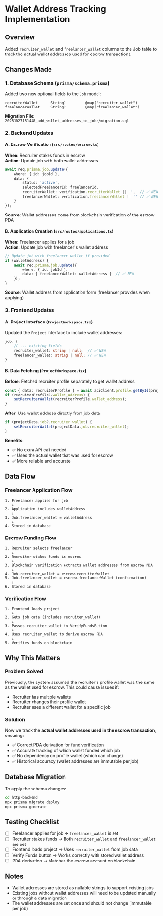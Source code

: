 # Wallet Address Tracking Implementation

## Overview
Added `recruiter_wallet` and `freelancer_wallet` columns to the Job table to track the actual wallet addresses used for escrow transactions.

## Changes Made

### 1. Database Schema (`prisma/schema.prisma`)

Added two new optional fields to the `Job` model:
```prisma
recruiterWallet      String?         @map("recruiter_wallet")
freelancerWallet     String?         @map("freelancer_wallet")
```

**Migration File**: `20251027151448_add_wallet_addresses_to_jobs/migration.sql`

### 2. Backend Updates

#### A. Escrow Verification (`src/routes/escrow.ts`)

**When**: Recruiter stakes funds in escrow  
**Action**: Update job with both wallet addresses

```typescript
await req.prisma.job.update({
    where: { id: jobId },
    data: {
        status: 'active',
        selectedFreelancerId: freelancerId,
        recruiterWallet: verification.recruiterWallet || '',  // ✅ NEW
        freelancerWallet: verification.freelancerWallet || '' // ✅ NEW
    }
});
```

**Source**: Wallet addresses come from blockchain verification of the escrow PDA

#### B. Application Creation (`src/routes/applications.ts`)

**When**: Freelancer applies for a job  
**Action**: Update job with freelancer's wallet address

```typescript
// Update job with freelancer wallet if provided
if (walletAddress) {
    await req.prisma.job.update({
        where: { id: jobId },
        data: { freelancerWallet: walletAddress }  // ✅ NEW
    });
}
```

**Source**: Wallet address from application form (freelancer provides when applying)

### 3. Frontend Updates

#### A. Project Interface (`ProjectWorkspace.tsx`)

Updated the `Project` interface to include wallet addresses:

```typescript
job: {
    // ... existing fields
    recruiter_wallet: string | null;  // ✅ NEW
    freelancer_wallet: string | null; // ✅ NEW
}
```

#### B. Data Fetching (`ProjectWorkspace.tsx`)

**Before**: Fetched recruiter profile separately to get wallet address
```typescript
const { data: recruiterProfile } = await apiClient.profile.getById(projectData.recruiter_id);
if (recruiterProfile?.wallet_address) {
    setRecruiterWallet(recruiterProfile.wallet_address);
}
```

**After**: Use wallet address directly from job data
```typescript
if (projectData.job?.recruiter_wallet) {
    setRecruiterWallet(projectData.job.recruiter_wallet);
}
```

**Benefits**:
- ✅ No extra API call needed
- ✅ Uses the actual wallet that was used for escrow
- ✅ More reliable and accurate

## Data Flow

### Freelancer Application Flow
```
1. Freelancer applies for job
   ↓
2. Application includes walletAddress
   ↓
3. Job.freelancer_wallet = walletAddress
   ↓
4. Stored in database
```

### Escrow Funding Flow
```
1. Recruiter selects freelancer
   ↓
2. Recruiter stakes funds in escrow
   ↓
3. Blockchain verification extracts wallet addresses from escrow PDA
   ↓
4. Job.recruiter_wallet = escrow.recruiterWallet
5. Job.freelancer_wallet = escrow.freelancerWallet (confirmation)
   ↓
6. Stored in database
```

### Verification Flow
```
1. Frontend loads project
   ↓
2. Gets job data (includes recruiter_wallet)
   ↓
3. Passes recruiter_wallet to VerifyFundsButton
   ↓
4. Uses recruiter_wallet to derive escrow PDA
   ↓
5. Verifies funds on blockchain
```

## Why This Matters

### Problem Solved
Previously, the system assumed the recruiter's profile wallet was the same as the wallet used for escrow. This could cause issues if:
- Recruiter has multiple wallets
- Recruiter changes their profile wallet
- Recruiter uses a different wallet for a specific job

### Solution
Now we track the **actual wallet addresses used in the escrow transaction**, ensuring:
- ✅ Correct PDA derivation for fund verification
- ✅ Accurate tracking of which wallet funded which job
- ✅ No dependency on profile wallet (which can change)
- ✅ Historical accuracy (wallet addresses are immutable per job)

## Database Migration

To apply the schema changes:

```bash
cd http-backend
npx prisma migrate deploy
npx prisma generate
```

## Testing Checklist

- [ ] Freelancer applies for job → `freelancer_wallet` is set
- [ ] Recruiter stakes funds → Both `recruiter_wallet` and `freelancer_wallet` are set
- [ ] Frontend loads project → Uses `recruiter_wallet` from job data
- [ ] Verify Funds button → Works correctly with stored wallet address
- [ ] PDA derivation → Matches the escrow account on blockchain

## Notes

- Wallet addresses are stored as nullable strings to support existing jobs
- Existing jobs without wallet addresses will need to be updated manually or through a data migration
- The wallet addresses are set once and should not change (immutable per job)
